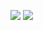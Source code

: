 ![](https://www.planttext.com/api/plantuml/svg/ZP7BJiCm44Nt-OgHrwKYB56fAkYcY0g9WbWW5cuoQatzg6m7AQ3-E-D7amQw8AlaMlTuScRcFBU-KR8ezhpQyGq2KpXsNssDScV6y-T71jz50L19xXpSSLlJDz1piV9Mw0suLgsD74ILaSPISXWM5nxL_ykKBBG7APJmGzQBGqk3_K9fhZ05jyP8v1g4M-WdOzIm7PAJThX3rEbzsNY-blWWd9yawXGQkimD2KjqZapz7K6bWm5ioVUPDO8ZSyzRQNWTgG05eMUewxY5MLp8XpEw26mMlB7hV0zBkkYRbMoKegWh96lP80l8qR4NV9_hJcwcvzivZCeflEfesNWF2x93xTviDSnDLpqgfpDl6-m0MNeF4E6loiiozw9bIjvEY4Jd6c55mspPUuVgxVUqB3vCz8goCWh16_1R11k6oPTaxLsDeXsseVJ9ixoqaGEj96mahk47)
![](https://www.planttext.com/api/plantuml/svg/ZP5DQiGm34RtFeMOTISdA2LqPXDe6EZF0PHO11FP2fQpI4llNYVfm7YwgLVo4z-Ji6jD6DFisPW9-n47WeEdIZyNIpnATNw_7E3B682UKHLE66s-Gpx7jnHT640NtmaNg1UMcCbt6MmI-V-7Csb20dRUfTBreHJpOdUgW9vsy2p2X06SDk5Ln9VfbToarndExdKx9-oONfocnztw17CUfgMX9TNyKdzNy7kZaBKu_ReUuEgSS651kra1J5RN5Eps2py0)
